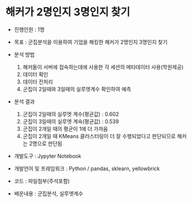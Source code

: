 # 해커가 2명인지 3명인지 찾기 
- 진행인원 : 1명

- 목표 : 군집분석을 이용하여 기업을 해킹한 해커가 2명인지 3명인지 찾기 
- 분석 방법
  1. 해커들이 서버에 접속하는데에 사용한 각 세션의 메타데이터 사용(학원제공)
  2. 데이터 확인
  3. 데이터 전처리
  4. 군집이 2일때와 3일때의 실루엣계수 확인하여 예측
- 분석 결과
  1. 군집이 2일때의 실루엣 계수(평균값) : 0.602
  2. 군집이 3일때의 실루엣 계숙(평균값) : 0.539
  3. 군집이 2개일 때의 평균이 1에 더 가까움
  4. 군집이 2개일 때 KMeans 클러스터링이 더 잘 수행되었다고 판단되므로 해커는 2명으로 판단됨 
- 개발도구 : Jypyter Notebook
- 개발언어 및 프레임워크 : Python / pandas, sklearn, yellowbrick
- 코드 : 파일첨부(주석포함)
- 배운내용 : 군집분석, 실루엣계수 
